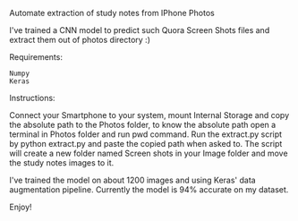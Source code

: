Automate extraction of study notes from IPhone Photos

I've trained a CNN model to predict such Quora Screen Shots files and extract them out of photos directory :)



Requirements:

    Numpy
    Keras

Instructions:

Connect your Smartphone to your system, mount Internal Storage and copy the absolute path to the Photos folder, to know the absolute path open a terminal in Photos folder and run pwd command. Run the extract.py script by python extract.py and paste the copied path when asked to. The script will create a new folder named Screen shots in your Image folder and move the study notes images to it.

I've trained the model on about 1200 images and using Keras' data augmentation pipeline. Currently the model is 94% accurate on my dataset. 

Enjoy!
